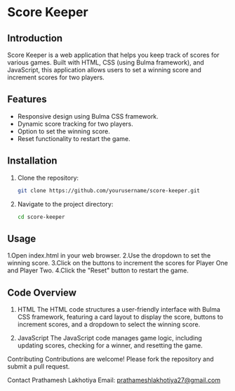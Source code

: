 # Score Keeper

## Introduction
Score Keeper is a web application that helps you keep track of scores for various games. Built with HTML, CSS (using Bulma framework), and JavaScript, this application allows users to set a winning score and increment scores for two players.

## Features
- Responsive design using Bulma CSS framework.
- Dynamic score tracking for two players.
- Option to set the winning score.
- Reset functionality to restart the game.

## Installation
1. Clone the repository:
   ```bash
   git clone https://github.com/yourusername/score-keeper.git
2. Navigate to the project directory:
   ```bash
   cd score-keeper

## Usage
1.Open index.html in your web browser.
2.Use the dropdown to set the winning score.
3.Click on the buttons to increment the scores for Player One and Player Two.
4.Click the "Reset" button to restart the game.

## Code Overview
1. HTML
The HTML code structures a user-friendly interface with Bulma CSS framework, featuring a card layout to display the score, buttons to increment scores, and a dropdown to select the winning score.

2. JavaScript
The JavaScript code manages game logic, including updating scores, checking for a winner, and resetting the game.


Contributing
Contributions are welcome! Please fork the repository and submit a pull request.


Contact
Prathamesh Lakhotiya
Email: prathameshlakhotiya27@gmail.com
